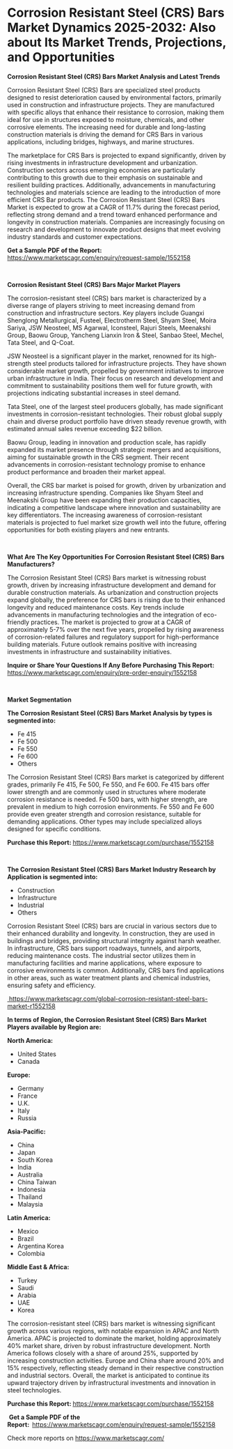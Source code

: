 <p><h1>Corrosion Resistant Steel (CRS) Bars Market Dynamics 2025-2032: Also about Its Market Trends, Projections, and Opportunities</h1></p><p><strong>Corrosion Resistant Steel (CRS) Bars Market Analysis and Latest Trends</strong></p>
<p><p>Corrosion Resistant Steel (CRS) Bars are specialized steel products designed to resist deterioration caused by environmental factors, primarily used in construction and infrastructure projects. They are manufactured with specific alloys that enhance their resistance to corrosion, making them ideal for use in structures exposed to moisture, chemicals, and other corrosive elements. The increasing need for durable and long-lasting construction materials is driving the demand for CRS Bars in various applications, including bridges, highways, and marine structures.</p><p>The marketplace for CRS Bars is projected to expand significantly, driven by rising investments in infrastructure development and urbanization. Construction sectors across emerging economies are particularly contributing to this growth due to their emphasis on sustainable and resilient building practices. Additionally, advancements in manufacturing technologies and materials science are leading to the introduction of more efficient CRS Bar products. The Corrosion Resistant Steel (CRS) Bars Market is expected to grow at a CAGR of 11.7% during the forecast period, reflecting strong demand and a trend toward enhanced performance and longevity in construction materials. Companies are increasingly focusing on research and development to innovate product designs that meet evolving industry standards and customer expectations.</p></p>
<p><strong>Get a Sample PDF of the Report:&nbsp;</strong> <a href="https://www.marketscagr.com/enquiry/request-sample/1552158?utm_campaign=1743&utm_medium=2&utm_source=Github&utm_content=ia&utm_term=01022025&utm_id=corrosion-resistant-steel-crs-bars">https://www.marketscagr.com/enquiry/request-sample/1552158</a></p>
<p>&nbsp;</p>
<p><strong>Corrosion Resistant Steel (CRS) Bars Major Market Players</strong></p>
<p><p>The corrosion-resistant steel (CRS) bars market is characterized by a diverse range of players striving to meet increasing demand from construction and infrastructure sectors. Key players include Guangxi Shenglong Metallurgical, Fusteel, Electrotherm Steel, Shyam Steel, Moira Sariya, JSW Neosteel, MS Agarwal, Iconsteel, Rajuri Steels, Meenakshi Group, Baowu Group, Yancheng Lianxin Iron & Steel, Sanbao Steel, Mechel, Tata Steel, and Q-Coat.</p><p>JSW Neosteel is a significant player in the market, renowned for its high-strength steel products tailored for infrastructure projects. They have shown considerable market growth, propelled by government initiatives to improve urban infrastructure in India. Their focus on research and development and commitment to sustainability positions them well for future growth, with projections indicating substantial increases in steel demand.</p><p>Tata Steel, one of the largest steel producers globally, has made significant investments in corrosion-resistant technologies. Their robust global supply chain and diverse product portfolio have driven steady revenue growth, with estimated annual sales revenue exceeding $22 billion.</p><p>Baowu Group, leading in innovation and production scale, has rapidly expanded its market presence through strategic mergers and acquisitions, aiming for sustainable growth in the CRS segment. Their recent advancements in corrosion-resistant technology promise to enhance product performance and broaden their market appeal.</p><p>Overall, the CRS bar market is poised for growth, driven by urbanization and increasing infrastructure spending. Companies like Shyam Steel and Meenakshi Group have been expanding their production capacities, indicating a competitive landscape where innovation and sustainability are key differentiators. The increasing awareness of corrosion-resistant materials is projected to fuel market size growth well into the future, offering opportunities for both existing players and new entrants.</p></p>
<p>&nbsp;</p>
<p><strong>What Are The Key Opportunities For Corrosion Resistant Steel (CRS) Bars Manufacturers?</strong></p>
<p><p>The Corrosion Resistant Steel (CRS) Bars market is witnessing robust growth, driven by increasing infrastructure development and demand for durable construction materials. As urbanization and construction projects expand globally, the preference for CRS bars is rising due to their enhanced longevity and reduced maintenance costs. Key trends include advancements in manufacturing technologies and the integration of eco-friendly practices. The market is projected to grow at a CAGR of approximately 5-7% over the next five years, propelled by rising awareness of corrosion-related failures and regulatory support for high-performance building materials. Future outlook remains positive with increasing investments in infrastructure and sustainability initiatives.</p></p>
<p><strong>Inquire or Share Your Questions If Any Before Purchasing This Report:</strong> <a href="https://www.marketscagr.com/enquiry/pre-order-enquiry/1552158?utm_campaign=1743&utm_medium=2&utm_source=Github&utm_content=ia&utm_term=01022025&utm_id=corrosion-resistant-steel-crs-bars">https://www.marketscagr.com/enquiry/pre-order-enquiry/1552158</a></p>
<p>&nbsp;</p>
<p><strong>Market Segmentation</strong></p>
<p><strong>The Corrosion Resistant Steel (CRS) Bars Market Analysis by types is segmented into:</strong></p>
<p><ul><li>Fe 415</li><li>Fe 500</li><li>Fe 550</li><li>Fe 600</li><li>Others</li></ul></p>
<p><p>The Corrosion Resistant Steel (CRS) Bars market is categorized by different grades, primarily Fe 415, Fe 500, Fe 550, and Fe 600. Fe 415 bars offer lower strength and are commonly used in structures where moderate corrosion resistance is needed. Fe 500 bars, with higher strength, are prevalent in medium to high corrosion environments. Fe 550 and Fe 600 provide even greater strength and corrosion resistance, suitable for demanding applications. Other types may include specialized alloys designed for specific conditions.</p></p>
<p><strong>Purchase this Report:&nbsp;</strong><a href="https://www.marketscagr.com/purchase/1552158?utm_campaign=1743&utm_medium=2&utm_source=Github&utm_content=ia&utm_term=01022025&utm_id=corrosion-resistant-steel-crs-bars">https://www.marketscagr.com/purchase/1552158</a></p>
<p>&nbsp;</p>
<p><strong>The Corrosion Resistant Steel (CRS) Bars Market Industry Research by Application is segmented into:</strong></p>
<p><ul><li>Construction</li><li>Infrastructure</li><li>Industrial</li><li>Others</li></ul></p>
<p><p>Corrosion Resistant Steel (CRS) bars are crucial in various sectors due to their enhanced durability and longevity. In construction, they are used in buildings and bridges, providing structural integrity against harsh weather. In infrastructure, CRS bars support roadways, tunnels, and airports, reducing maintenance costs. The industrial sector utilizes them in manufacturing facilities and marine applications, where exposure to corrosive environments is common. Additionally, CRS bars find applications in other areas, such as water treatment plants and chemical industries, ensuring safety and efficiency.</p></p>
<p><a href="https://www.marketscagr.com/global-corrosion-resistant-steel-bars-market-r1552158?utm_campaign=1743&utm_medium=2&utm_source=Github&utm_content=ia&utm_term=01022025&utm_id=corrosion-resistant-steel-crs-bars">&nbsp;https://www.marketscagr.com/global-corrosion-resistant-steel-bars-market-r1552158</a></p>
<p><strong>In terms of Region, the Corrosion Resistant Steel (CRS) Bars Market Players available by Region are:</strong></p>
<p>
    <p> <strong> North America: </strong>
        <ul>
            <li>United States</li>
            <li>Canada</li>
        </ul>
        </p> 
    <p> <strong> Europe: </strong>
        <ul>
            <li>Germany</li>
            <li>France</li>
            <li>U.K.</li>
            <li>Italy</li>
            <li>Russia</li>
        </ul>
        </p> 
    <p> <strong> Asia-Pacific: </strong>
        <ul>
            <li>China</li>
            <li>Japan</li>
            <li>South Korea</li>
            <li>India</li>
            <li>Australia</li>
            <li>China Taiwan</li>
            <li>Indonesia</li>
            <li>Thailand</li>
            <li>Malaysia</li>
        </ul>
        </p> 
    <p> <strong> Latin America: </strong>
        <ul>
            <li>Mexico</li>
            <li>Brazil</li>
            <li>Argentina Korea</li>
            <li>Colombia</li>
        </ul>
        </p> 
    <p> <strong> Middle East & Africa: </strong>
        <ul>
            <li>Turkey</li>
            <li>Saudi</li>
            <li>Arabia</li>
            <li>UAE</li>
            <li>Korea</li>
        </ul>
    </p>
    </p>
<p><p>The corrosion-resistant steel (CRS) bars market is witnessing significant growth across various regions, with notable expansion in APAC and North America. APAC is projected to dominate the market, holding approximately 40% market share, driven by robust infrastructure development. North America follows closely with a share of around 25%, supported by increasing construction activities. Europe and China share around 20% and 15% respectively, reflecting steady demand in their respective construction and industrial sectors. Overall, the market is anticipated to continue its upward trajectory driven by infrastructural investments and innovation in steel technologies.</p></p>
<p><strong>Purchase this Report: </strong><a href="https://www.marketscagr.com/purchase/1552158?utm_campaign=1743&utm_medium=2&utm_source=Github&utm_content=ia&utm_term=01022025&utm_id=corrosion-resistant-steel-crs-bars">https://www.marketscagr.com/purchase/1552158</a></p>
<p>&nbsp;<strong>Get a Sample PDF of the Report:&nbsp;&nbsp;</strong><a href="https://www.marketscagr.com/enquiry/request-sample/1552158?utm_campaign=1743&utm_medium=2&utm_source=Github&utm_content=ia&utm_term=01022025&utm_id=corrosion-resistant-steel-crs-bars">https://www.marketscagr.com/enquiry/request-sample/1552158</a></p>
<p><strong></strong></p>
<p>Check more reports on <a href="https://www.marketscagr.com/?utm_campaign=1743&utm_medium=2&utm_source=Github&utm_content=ia&utm_term=01022025&utm_id=corrosion-resistant-steel-crs-bars">https://www.marketscagr.com/</a></p>